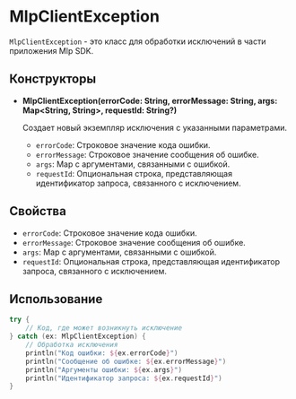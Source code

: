 # MlpClientException

`MlpClientException` - это класс для обработки исключений в части приложения Mlp SDK.

## Конструкторы

- **MlpClientException(errorCode: String, errorMessage: String, args: Map<String, String>, requestId: String?)**

  Создает новый экземпляр исключения с указанными параметрами.

    - `errorCode`: Строковое значение кода ошибки.
    - `errorMessage`: Строковое значение сообщения об ошибке.
    - `args`: Map с аргументами, связанными с ошибкой.
    - `requestId`: Опциональная строка, представляющая идентификатор запроса, связанного с исключением.

## Свойства

- `errorCode`: Строковое значение кода ошибки.
- `errorMessage`: Строковое значение сообщения об ошибке.
- `args`: Map с аргументами, связанными с ошибкой.
- `requestId`: Опциональная строка, представляющая идентификатор запроса, связанного с исключением.

## Использование

```kotlin
try {
    // Код, где может возникнуть исключение
} catch (ex: MlpClientException) {
    // Обработка исключения
    println("Код ошибки: ${ex.errorCode}")
    println("Сообщение об ошибке: ${ex.errorMessage}")
    println("Аргументы ошибки: ${ex.args}")
    println("Идентификатор запроса: ${ex.requestId}")
}
```

